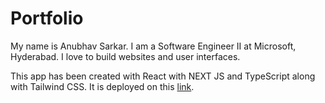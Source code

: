 # Portfolio

My name is Anubhav Sarkar. I am a Software Engineer II at Microsoft, Hyderabad. I love to build websites and user interfaces.

This app has been created with React with NEXT JS and TypeScript along with Tailwind CSS. It is deployed on this [link](https://anubhav7x.com).
